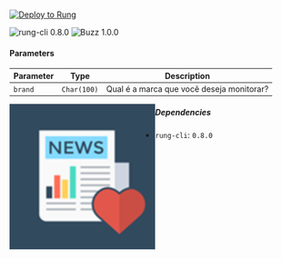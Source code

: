 ### 



[![Deploy to Rung](https://i.imgur.com/uijt57R.png)](https://app.rung.com.br/integration/Buzz/customize)

![rung-cli 0.8.0](https://img.shields.io/badge/rung--cli-0.8.0-blue.svg?style=flat-square)
![Buzz 1.0.0](https://img.shields.io/badge/Buzz-1.0.0-green.svg?style=flat-square)



#### Parameters

|Parameter | Type | Description |
|----------|------|-------------|
| `brand` | `Char(100)` | Qual é a marca que você deseja monitorar? |

<img align="left" width="256" src="./icon.png" />

##### Dependencies

- `rung-cli`: `0.8.0`
